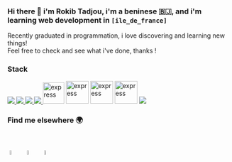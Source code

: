 ### Hi there 👋 i'm Rokib Tadjou, i'm a beninese 🇧🇯, and i'm learning web development in ```[ile_de_france]``` 


<p align="left"> 
   Recently graduated in programmation, i love discovering and learning new things! <br>
   Feel free to check and see what i've done, thanks !
   <br>
</p> 

 
 
 ### Stack
 
<p align="left"> 
    <a href="https://www.java.com" target="_blank"> <img src="https://img.icons8.com/color/48/000000/java-coffee-cup-logo.png"/ > </a>
    <a href="https://developer.mozilla.org/en-US/docs/Web/JavaScript" target="_blank"> <img src="https://img.icons8.com/color/48/000000/javascript.png"/> </a> 
    <a href="https://www.w3.org/html/" target="_blank"> <img src="https://img.icons8.com/color/48/000000/html-5.png"/> </a> 
    <a href="https://www.w3schools.com/css/" target="_blank"> <img src="https://img.icons8.com/color/48/000000/css3.png"/> </a> 
    <a href="https://www.php.net/" target="_blank"> <img src="https://www.kindpng.com/picc/m/11-118738_php-logo-png-circle-transparent-png.png" alt="express" width="48" height="48"/></a>
    <a href="https://symfony.com/" target="_blank"> <img src="https://symfony.com/logos/symfony_black_03.png" alt="express" width="51" height="51" /></a>
    <a href="https://react.dev/" target="_blank"> <img src="https://upload.wikimedia.org/wikipedia/commons/thumb/a/a7/React-icon.svg/768px-React-icon.svg.png" alt="express" width="51" height="51" /></a>
    <a href="https://laravel.com/ target="_blank"> <img src="https://download.logo.wine/logo/Laravel/Laravel-Logo.wine.png" alt="express" width="51" height="51" /></a> 
    <a style="padding-right:8px;" href="https://www.mysql.com/" target="_blank"> <img src="https://img.icons8.com/fluent/50/000000/mysql-logo.png"/> </a>  
</p> 




### Find me elsewhere 🌍

<br>

<a target="_blank" href="https://github.com/Kibouu945"><img alt="github" width="5%" style="padding:5px" src="https://img.icons8.com/clouds/100/000000/github.png"/></a>
	<a target="_blank" href="https://www.linkedin.com/in/rokib-tadjou-06966b1b1/"><img alt="linkedin" width="5%" style="padding:5px" src="https://img.icons8.com/clouds/100/000000/linkedin.png"/></a>
	<a target="_blank" href="mailto:rokibtadjou17@gmail.com"><img alt="twitter" width="5%" style="padding:5px" src="https://img.icons8.com/clouds/100/000000/gmail.png"/></a>
